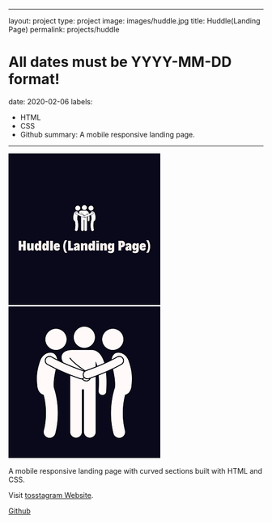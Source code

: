 
---
layout: project
type: project
image: images/huddle.jpg
title: Huddle(Landing Page)
permalink: projects/huddle
# All dates must be YYYY-MM-DD format!
date: 2020-02-06
labels:
  - HTML
  - CSS
  - Github
summary: A mobile responsive landing page.
---

<div class="ui small rounded images">
  <img class="ui image" src="../images/huddle.jpg">
  <img class="ui image" src="../images/huddle2.jpg">
</div>

A mobile responsive landing page with curved sections built with HTML and CSS.

Visit [tosstagram Website](https://huddlelanding-page.netlify.app/).

<a href="https://github.com/PJMantoss/huddle_landing_pg"><i class="large github icon "></i>Github</a>
